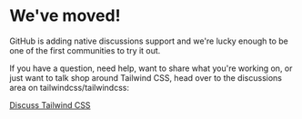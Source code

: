 # We've moved!

GitHub is adding native discussions support and we're lucky enough to be one of the first communities to try it out.

If you have a question, need help, want to share what you're working on, or just want to talk shop around Tailwind CSS, head over to the discussions area on tailwindcss/tailwindcss:

[Discuss Tailwind CSS](https://github.com/tailwindcss/tailwindcss/discussions)
